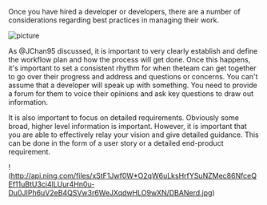 Once you have hired a developer or developers, there are a number of considerations regarding best practices in managing their work.

![picture](http://cdn1.tnwcdn.com/wp-content/blogs.dir/1/files/2012/10/85922510-645x250.jpg)

As @JChan95 discussed, it is important to very clearly establish and define the workflow plan and how the process will get done. Once this happens, it's important to set a consistent rhythm for when theteam can get together to go over their progress and address and questions or concerns. You can't assume that a developer will speak up with something. You need to provide a forum for them to voice their opinions and ask key questions to draw out information.

It is also important to focus on detailed requirements. Obviously some broad, higher level information is important. However, it is important that you are able to effectively relay your vision and give detailed guidance. This can be done in the form of a user story or a detailed end-product requirement.



!(http://api.ning.com/files/xStF1Jwf0W*O2qW6uLksHrfYSuNZMec86NfceQEf11uBtU3ci4lLUur4Hn0u-Du0JIPh6uV2eB4QSVw3r6WeJXqdwHLO9wXN/DBANerd.jpg)
